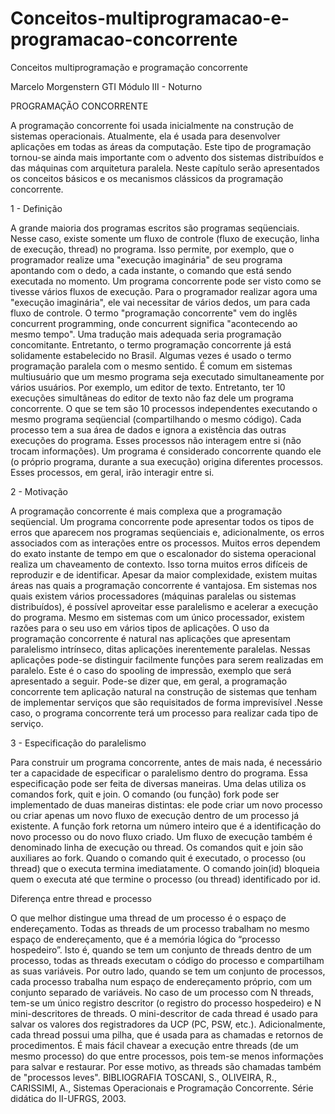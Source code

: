 # Conceitos-multiprogramacao-e-programacao-concorrente
Conceitos multiprogramação e programação concorrente

Marcelo Morgenstern					GTI Módulo III - Noturno



PROGRAMAÇÃO CONCORRENTE

A programação concorrente foi usada inicialmente na construção de sistemas operacionais. Atualmente, ela é usada para desenvolver aplicações em todas as áreas da computação. Este tipo de programação tornou-se ainda mais importante com o advento dos sistemas distribuídos e das máquinas com arquitetura paralela. Neste capítulo serão apresentados os conceitos básicos e os mecanismos clássicos da programação concorrente.

1 - Definição

A grande maioria dos programas escritos são programas seqüenciais. Nesse caso, existe somente um fluxo de controle (fluxo de execução, linha de execução, thread) no programa. Isso permite, por exemplo, que o programador realize uma "execução imaginária" de seu programa apontando com o dedo, a cada instante, o comando que está sendo executada no momento.
Um programa concorrente pode ser visto como se tivesse vários fluxos de execução. Para o programador realizar agora uma "execução imaginária", ele vai necessitar de vários dedos, um para cada fluxo de controle. 
O termo "programação concorrente" vem do inglês concurrent programming, onde concurrent significa "acontecendo ao mesmo tempo". Uma tradução mais adequada seria programação concomitante. Entretanto, o termo programação concorrente já está solidamente estabelecido no Brasil. Algumas vezes é usado o termo programação paralela com o mesmo sentido.
É comum em sistemas multiusuário que um mesmo programa seja executado simultaneamente por vários usuários. Por exemplo, um editor de texto. Entretanto, ter 10 execuções simultâneas do editor de texto não faz dele um programa concorrente. O que se tem são 10 processos independentes executando o mesmo programa seqüencial (compartilhando o mesmo código). Cada processo tem a sua área de dados e ignora a existência das outras execuções do programa. Esses processos não interagem entre si (não trocam informações). Um programa é considerado concorrente quando ele (o próprio programa, durante a sua execução) origina diferentes processos. Esses processos, em geral, irão interagir entre si.

2 - Motivação

A programação concorrente é mais complexa que a programação seqüencial. Um programa concorrente pode apresentar todos os tipos de erros que aparecem nos programas seqüenciais e, adicionalmente, os erros associados com as interações entre os processos. Muitos erros dependem do exato instante de tempo em que o escalonador do sistema operacional realiza um chaveamento de contexto. Isso torna muitos erros difíceis de reproduzir e de identificar.
Apesar da maior complexidade, existem muitas áreas nas quais a programação concorrente é vantajosa. Em sistemas nos quais existem vários processadores (máquinas paralelas ou sistemas distribuídos), é possível aproveitar esse paralelismo e acelerar a execução do programa. Mesmo em sistemas com um único processador, existem razões para o seu uso em vários tipos de aplicações.
O uso da programação concorrente é natural nas aplicações que apresentam paralelismo intrínseco, ditas aplicações inerentemente paralelas. Nessas aplicações pode-se distinguir facilmente funções para serem realizadas em paralelo. Este é o caso do spooling de impressão, exemplo que será apresentado a seguir. Pode-se dizer que, em geral, a programação concorrente tem aplicação natural na construção de sistemas que tenham de implementar serviços que são requisitados de forma imprevisível .Nesse caso, o programa concorrente terá um processo para realizar cada tipo de serviço. 

3 - Especificação do paralelismo

Para construir um programa concorrente, antes de mais nada, é necessário ter a capacidade de especificar o paralelismo dentro do programa. Essa especificação pode ser feita de diversas maneiras. Uma delas utiliza os comandos fork, quit e join. 
O comando (ou função) fork pode ser implementado de duas maneiras distintas: ele pode criar um novo processo ou criar apenas um novo fluxo de execução dentro de um processo já existente. A função fork retorna um número inteiro que é a identificação do novo processo ou do novo fluxo criado. Um fluxo de execução também é denominado linha de execução ou thread.
Os comandos quit e join são auxiliares ao fork. Quando o comando quit é executado, o processo (ou thread) que o executa termina imediatamente. O comando join(id) bloqueia quem o executa até que termine o processo (ou thread) identificado por id.

Diferença entre thread e processo

O que melhor distingue uma thread de um processo é o espaço de endereçamento. Todas as threads de um processo trabalham no mesmo espaço de endereçamento, que é a memória lógica do “processo hospedeiro”. Isto é, quando se tem um conjunto de threads dentro de um processo, todas as threads executam o código do processo e compartilham as suas variáveis. Por outro lado, quando se tem um conjunto de processos, cada processo trabalha num espaço de endereçamento próprio, com um conjunto separado de variáveis.
No caso de um processo com N threads, tem-se um único registro descritor (o registro do processo hospedeiro) e N mini-descritores de threads. O mini-descritor de cada thread é usado para salvar os valores dos registradores da UCP (PC, PSW, etc.). Adicionalmente, cada thread possui uma pilha, que é usada para as chamadas e retornos de procedimentos. 
É mais fácil chavear a execução entre threads (de um mesmo processo) do que entre processos, pois tem-se menos informações para salvar e restaurar. Por esse motivo, as threads são chamadas também de "processos leves".
BIBLIOGRAFIA
TOSCANI, S., OLIVEIRA, R., CARISSIMI, A., Sistemas Operacionais e Programação Concorrente. Série didática do II-UFRGS, 2003.
